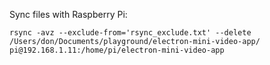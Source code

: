 


Sync files with Raspberry Pi:

```
rsync -avz --exclude-from='rsync_exclude.txt' --delete /Users/don/Documents/playground/electron-mini-video-app/ pi@192.168.1.11:/home/pi/electron-mini-video-app
```

